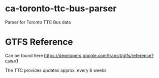 ca-toronto-ttc-bus-parser
=============================

Parser for Toronto TTC Bus data

# GTFS Reference

Can be found here https://developers.google.com/transit/gtfs/reference?csw=1

The TTC provides updates approx. every 6 weeks

